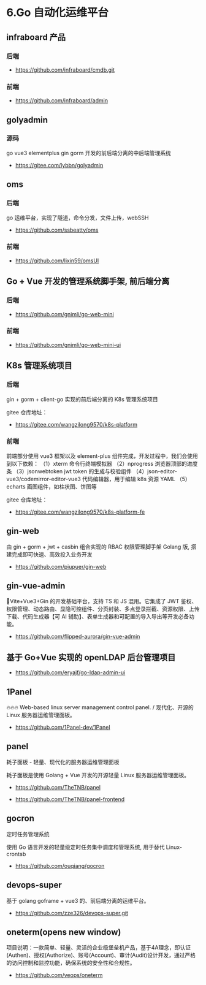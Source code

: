 # 6.Go 自动化运维平台

## infraboard 产品

### 后端

- https://github.com/infraboard/cmdb.git

### 前端

- https://github.com/infraboard/admin

## golyadmin

### 源码

go vue3 elementplus gin gorm 开发的前后端分离的中后端管理系统

- https://gitee.com/lybbn/golyadmin

## oms

### 后端

go 运维平台，实现了隧道，命令分发，文件上传，webSSH

- https://github.com/ssbeatty/oms

### 前端

- https://github.com/lixin59/omsUI

## Go + Vue 开发的管理系统脚手架, 前后端分离

### 后端

- https://github.com/gnimli/go-web-mini

### 前端

- https://github.com/gnimli/go-web-mini-ui

## K8s 管理系统项目

### 后端

gin + gorm + client-go 实现的前后端分离的 K8s 管理系统项目

gitee 仓库地址：

- https://gitee.com/wangzilong9570/k8s-platform

### 前端

前端部分使用 vue3 框架以及 element-plus 组件完成，开发过程中，我们会使用到以下依赖：
（1）xterm 命令行终端模拟器
（2）nprogress 浏览器顶部的进度条
（3）jsonwebtoken jwt token 的生成与校验组件
（4）json-editor-vue3/codemirror-editor-vue3 代码编辑器，用于编辑 k8s 资源 YAML
（5）echarts 画图组件，如柱状图、饼图等

gitee 仓库地址：

- https://gitee.com/wangzilong9570/k8s-platform-fe

## gin-web

由 gin + gorm + jwt + casbin 组合实现的 RBAC 权限管理脚手架 Golang 版, 搭建完成即可快速、高效投入业务开发

- https://github.com/piupuer/gin-web

## gin-vue-admin

🚀Vite+Vue3+Gin 的开发基础平台，支持 TS 和 JS 混用。它集成了 JWT 鉴权、权限管理、动态路由、显隐可控组件、分页封装、多点登录拦截、资源权限、上传下载、代码生成器【可 AI 辅助】、表单生成器和可配置的导入导出等开发必备功能。

- https://github.com/flipped-aurora/gin-vue-admin

## 基于 Go+Vue 实现的 openLDAP 后台管理项目

- https://github.com/eryajf/go-ldap-admin-ui

## 1Panel

🔥🔥🔥 Web-based linux server management control panel. / 现代化、开源的 Linux 服务器运维管理面板。

- https://github.com/1Panel-dev/1Panel

## panel

耗子面板 - 轻量、现代化的服务器运维管理面板

耗子面板是使用 Golang + Vue 开发的开源轻量 Linux 服务器运维管理面板。

- https://github.com/TheTNB/panel

- https://github.com/TheTNB/panel-frontend

## gocron

定时任务管理系统

使用 Go 语言开发的轻量级定时任务集中调度和管理系统, 用于替代 Linux-crontab

- https://github.com/ouqiang/gocron

## devops-super

基于 golang goframe + vue3 的、前后端分离的运维平台。

- https://github.com/zze326/devops-super.git


## oneterm(opens new window)

项目说明：一款简单、轻量、灵活的企业级堡垒机产品，基于4A理念，即认证(Authen)、授权(Authorize)、账号(Account)、审计(Audit)设计开发，通过严格的访问控制和监控功能，确保系统的安全性和合规性。
- https://github.com/veops/oneterm
